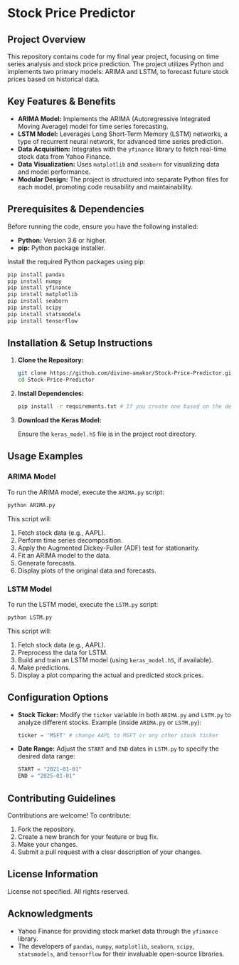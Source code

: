 # Stock Price Predictor

## Project Overview

This repository contains code for my final year project, focusing on time series analysis and stock price prediction. The project utilizes Python and implements two primary models: ARIMA and LSTM, to forecast future stock prices based on historical data.

## Key Features & Benefits

*   **ARIMA Model:** Implements the ARIMA (Autoregressive Integrated Moving Average) model for time series forecasting.
*   **LSTM Model:** Leverages Long Short-Term Memory (LSTM) networks, a type of recurrent neural network, for advanced time series prediction.
*   **Data Acquisition:** Integrates with the `yfinance` library to fetch real-time stock data from Yahoo Finance.
*   **Data Visualization:** Uses `matplotlib` and `seaborn` for visualizing data and model performance.
*   **Modular Design:** The project is structured into separate Python files for each model, promoting code reusability and maintainability.

## Prerequisites & Dependencies

Before running the code, ensure you have the following installed:

*   **Python:** Version 3.6 or higher.
*   **pip:** Python package installer.

Install the required Python packages using pip:

```bash
pip install pandas
pip install numpy
pip install yfinance
pip install matplotlib
pip install seaborn
pip install scipy
pip install statsmodels
pip install tensorflow
```

## Installation & Setup Instructions

1.  **Clone the Repository:**

    ```bash
    git clone https://github.com/divine-amakor/Stock-Price-Predictor.git
    cd Stock-Price-Predictor
    ```

2.  **Install Dependencies:**

    ```bash
    pip install -r requirements.txt # If you create one based on the dependencies above
    ```

3.  **Download the Keras Model:**

    Ensure the `keras_model.h5` file is in the project root directory.

## Usage Examples

### ARIMA Model

To run the ARIMA model, execute the `ARIMA.py` script:

```bash
python ARIMA.py
```

This script will:

1.  Fetch stock data (e.g., AAPL).
2.  Perform time series decomposition.
3.  Apply the Augmented Dickey-Fuller (ADF) test for stationarity.
4.  Fit an ARIMA model to the data.
5.  Generate forecasts.
6.  Display plots of the original data and forecasts.

### LSTM Model

To run the LSTM model, execute the `LSTM.py` script:

```bash
python LSTM.py
```

This script will:

1.  Fetch stock data (e.g., AAPL).
2.  Preprocess the data for LSTM.
3.  Build and train an LSTM model (using `keras_model.h5`, if available).
4.  Make predictions.
5.  Display a plot comparing the actual and predicted stock prices.

## Configuration Options

*   **Stock Ticker:** Modify the `ticker` variable in both `ARIMA.py` and `LSTM.py` to analyze different stocks. Example (inside `ARIMA.py` or `LSTM.py`):

    ```python
    ticker = 'MSFT' # change AAPL to MSFT or any other stock ticker
    ```

*   **Date Range:** Adjust the `START` and `END` dates in `LSTM.py` to specify the desired data range:

    ```python
    START = "2021-01-01"
    END = "2025-01-01"
    ```

## Contributing Guidelines

Contributions are welcome! To contribute:

1.  Fork the repository.
2.  Create a new branch for your feature or bug fix.
3.  Make your changes.
4.  Submit a pull request with a clear description of your changes.

## License Information

License not specified. All rights reserved.

## Acknowledgments

*   Yahoo Finance for providing stock market data through the `yfinance` library.
*   The developers of `pandas`, `numpy`, `matplotlib`, `seaborn`, `scipy`, `statsmodels`, and `tensorflow` for their invaluable open-source libraries.
